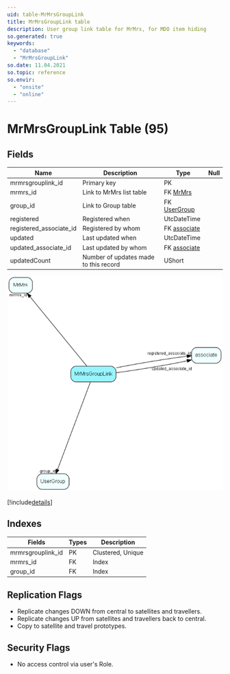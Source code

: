 ```yaml
---
uid: table-MrMrsGroupLink
title: MrMrsGroupLink table
description: User group link table for MrMrs, for MDO item hiding
so.generated: true
keywords:
  - "database"
  - "MrMrsGroupLink"
so.date: 11.04.2021
so.topic: reference
so.envir:
  - "onsite"
  - "online"
---
```


# MrMrsGroupLink Table (95)

## Fields

| Name | Description | Type | Null |
|------|-------------|------|:----:|
|mrmrsgrouplink\_id|Primary key|PK| |
|mrmrs\_id|Link to MrMrs list table|FK [MrMrs](mrmrs.md)| |
|group\_id|Link to Group table|FK [UserGroup](usergroup.md)| |
|registered|Registered when|UtcDateTime| |
|registered\_associate\_id|Registered by whom|FK [associate](associate.md)| |
|updated|Last updated when|UtcDateTime| |
|updated\_associate\_id|Last updated by whom|FK [associate](associate.md)| |
|updatedCount|Number of updates made to this record|UShort| |


![MrMrsGroupLink table relationship diagram](./media/MrMrsGroupLink.png)

[!include[details](./includes/mrmrsgrouplink.md)]

## Indexes

| Fields | Types | Description |
|--------|-------|-------------|
|mrmrsgrouplink\_id |PK |Clustered, Unique |
|mrmrs\_id |FK |Index |
|group\_id |FK |Index |

## Replication Flags

* Replicate changes DOWN from central to satellites and travellers.
* Replicate changes UP from satellites and travellers back to central.
* Copy to satellite and travel prototypes.

## Security Flags

* No access control via user's Role.

